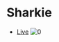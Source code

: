 # Sharkie
 - [Live](https://sharkie-game.vercel.app/)
![0](https://github.com/SyedaSaara/sharkie-game-main/assets/152314504/a19d2485-e389-420d-9e03-2a765152a4df)
